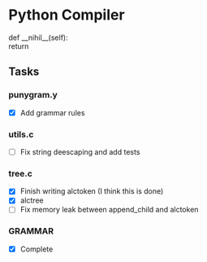 # Python Compiler
def \_\_nihil\_\_(self):<br>
    return 

## Tasks
### punygram.y
- [x] Add grammar rules

### utils.c
- [ ] Fix string deescaping and add tests

### tree.c
- [x] Finish writing alctoken (I think this is done)
- [x] alctree
- [ ] Fix memory leak between append\_child and alctoken

### GRAMMAR
- [x] Complete
